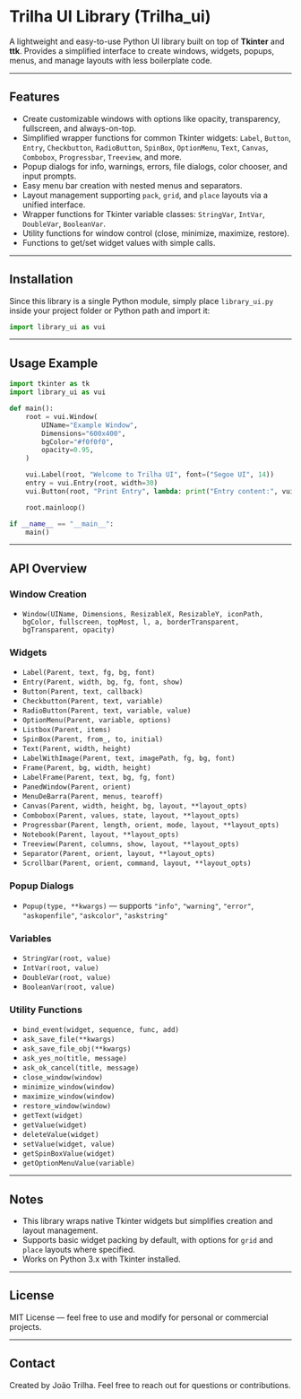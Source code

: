 # Trilha UI Library (Trilha\_ui)

A lightweight and easy-to-use Python UI library built on top of **Tkinter** and **ttk**.
Provides a simplified interface to create windows, widgets, popups, menus, and manage layouts with less boilerplate code.

---

## Features

* Create customizable windows with options like opacity, transparency, fullscreen, and always-on-top.
* Simplified wrapper functions for common Tkinter widgets: `Label`, `Button`, `Entry`, `Checkbutton`, `RadioButton`, `SpinBox`, `OptionMenu`, `Text`, `Canvas`, `Combobox`, `Progressbar`, `Treeview`, and more.
* Popup dialogs for info, warnings, errors, file dialogs, color chooser, and input prompts.
* Easy menu bar creation with nested menus and separators.
* Layout management supporting `pack`, `grid`, and `place` layouts via a unified interface.
* Wrapper functions for Tkinter variable classes: `StringVar`, `IntVar`, `DoubleVar`, `BooleanVar`.
* Utility functions for window control (close, minimize, maximize, restore).
* Functions to get/set widget values with simple calls.

---

## Installation

Since this library is a single Python module, simply place `library_ui.py` inside your project folder or Python path and import it:

```python
import library_ui as vui
```

---

## Usage Example

```python
import tkinter as tk
import library_ui as vui

def main():
    root = vui.Window(
        UIName="Example Window",
        Dimensions="600x400",
        bgColor="#f0f0f0",
        opacity=0.95,
    )

    vui.Label(root, "Welcome to Trilha UI", font=("Segoe UI", 14))
    entry = vui.Entry(root, width=30)
    vui.Button(root, "Print Entry", lambda: print("Entry content:", vui.getValue(entry)))

    root.mainloop()

if __name__ == "__main__":
    main()
```

---

## API Overview

### Window Creation

* `Window(UIName, Dimensions, ResizableX, ResizableY, iconPath, bgColor, fullscreen, topMost, l, a, borderTransparent, bgTransparent, opacity)`

### Widgets

* `Label(Parent, text, fg, bg, font)`
* `Entry(Parent, width, bg, fg, font, show)`
* `Button(Parent, text, callback)`
* `Checkbutton(Parent, text, variable)`
* `RadioButton(Parent, text, variable, value)`
* `OptionMenu(Parent, variable, options)`
* `Listbox(Parent, items)`
* `SpinBox(Parent, from_, to, initial)`
* `Text(Parent, width, height)`
* `LabelWithImage(Parent, text, imagePath, fg, bg, font)`
* `Frame(Parent, bg, width, height)`
* `LabelFrame(Parent, text, bg, fg, font)`
* `PanedWindow(Parent, orient)`
* `MenuDeBarra(Parent, menus, tearoff)`
* `Canvas(Parent, width, height, bg, layout, **layout_opts)`
* `Combobox(Parent, values, state, layout, **layout_opts)`
* `Progressbar(Parent, length, orient, mode, layout, **layout_opts)`
* `Notebook(Parent, layout, **layout_opts)`
* `Treeview(Parent, columns, show, layout, **layout_opts)`
* `Separator(Parent, orient, layout, **layout_opts)`
* `Scrollbar(Parent, orient, command, layout, **layout_opts)`

### Popup Dialogs

* `Popup(type, **kwargs)` — supports `"info"`, `"warning"`, `"error"`, `"askopenfile"`, `"askcolor"`, `"askstring"`

### Variables

* `StringVar(root, value)`
* `IntVar(root, value)`
* `DoubleVar(root, value)`
* `BooleanVar(root, value)`

### Utility Functions

* `bind_event(widget, sequence, func, add)`
* `ask_save_file(**kwargs)`
* `ask_save_file_obj(**kwargs)`
* `ask_yes_no(title, message)`
* `ask_ok_cancel(title, message)`
* `close_window(window)`
* `minimize_window(window)`
* `maximize_window(window)`
* `restore_window(window)`
* `getText(widget)`
* `getValue(widget)`
* `deleteValue(widget)`
* `setValue(widget, value)`
* `getSpinBoxValue(widget)`
* `getOptionMenuValue(variable)`

---

## Notes

* This library wraps native Tkinter widgets but simplifies creation and layout management.
* Supports basic widget packing by default, with options for `grid` and `place` layouts where specified.
* Works on Python 3.x with Tkinter installed.

---

## License

MIT License — feel free to use and modify for personal or commercial projects.

---

## Contact

Created by João Trilha.
Feel free to reach out for questions or contributions.